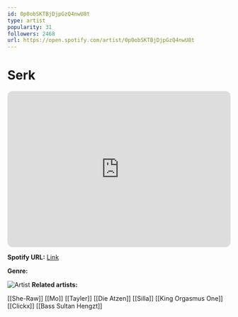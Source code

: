 ```yaml
---
id: 0p0obSKTBjDjpGzQ4nwU8t
type: artist
popularity: 31
followers: 2468
url: https://open.spotify.com/artist/0p0obSKTBjDjpGzQ4nwU8t
---
```

# Serk

<iframe style="border-radius:12px" src="https://open.spotify.com/embed/artist/0p0obSKTBjDjpGzQ4nwU8t" width="100%" height="352" frameBorder="0" allowfullscreen="" allow="autoplay; clipboard-write; encrypted-media; fullscreen; picture-in-picture" loading="lazy"></iframe>

**Spotify URL:** [Link](https://open.spotify.com/artist/0p0obSKTBjDjpGzQ4nwU8t)

**Genre:** 

![Artist](https://i.scdn.co/image/ab6761610000e5ebc40bef90cde22272739af77a)
**Related artists:**

[[She-Raw]]
[[Mo]]
[[Tayler]]
[[Die Atzen]]
[[Silla]]
[[King Orgasmus One]]
[[Clickx]]
[[Bass Sultan Hengzt]]
